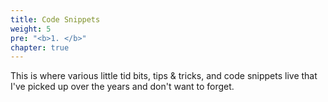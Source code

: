 ```yaml
---
title: Code Snippets
weight: 5
pre: "<b>1. </b>"
chapter: true
---
```


This is where various little tid bits, tips & tricks, and code snippets live that I've picked up over the years and don't want to forget.
